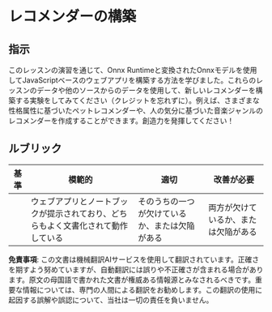 # レコメンダーの構築

## 指示

このレッスンの演習を通じて、Onnx Runtimeと変換されたOnnxモデルを使用してJavaScriptベースのウェブアプリを構築する方法を学びました。これらのレッスンのデータや他のソースからのデータを使用して、新しいレコメンダーを構築する実験をしてみてください（クレジットを忘れずに）。例えば、さまざまな性格属性に基づいたペットレコメンダーや、人の気分に基づいた音楽ジャンルのレコメンダーを作成することができます。創造力を発揮してください！

## ルブリック

| 基準     | 模範的                                                              | 適切                                 | 改善が必要                         |
| -------- | ---------------------------------------------------------------------- | ------------------------------------- | --------------------------------- |
|          | ウェブアプリとノートブックが提示されており、どちらもよく文書化されて動作している | そのうちの一つが欠けているか、または欠陥がある | 両方が欠けているか、または欠陥がある |

**免責事項**:
この文書は機械翻訳AIサービスを使用して翻訳されています。正確さを期すよう努めていますが、自動翻訳には誤りや不正確さが含まれる場合があります。原文の母国語で書かれた文書が権威ある情報源とみなされるべきです。重要な情報については、専門の人間による翻訳をお勧めします。この翻訳の使用に起因する誤解や誤認について、当社は一切の責任を負いません。